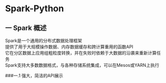 # Spark-Python
## 一 Spark 概述
Spark是一个通用的分布式数据处理框架  
提供了用于大规模操作数据、内存数据缓存和跨计算重用的函数API  
它在分区数据上应用组粗粒度转换，并在失败时依赖于大数据的沿袭来重新计算任务  
Spark支持大多数数据格式，与各种存储系统集成，可以在Mesos或YARN上执行  

###一.1
强大，简洁的API展示

